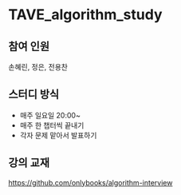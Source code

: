 # TAVE_algorithm_study
## 참여 인원
손혜린, 정은, 전용찬

## 스터디 방식
- 매주 일요일 20:00~
- 매주 한 챕터씩 끝내기
- 각자 문제 맡아서 발표하기

## 강의 교재
https://github.com/onlybooks/algorithm-interview
